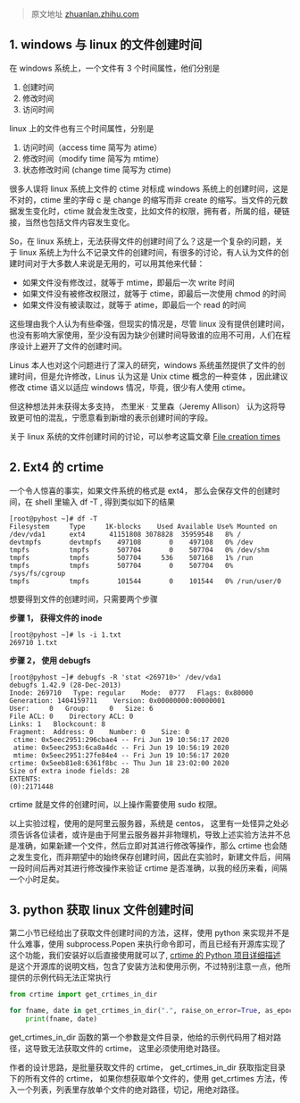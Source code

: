 > 原文地址 [zhuanlan.zhihu.com](https://zhuanlan.zhihu.com/p/150235061)

**1. windows 与 linux 的文件创建时间**
------------------------------

在 windows 系统上，一个文件有 3 个时间属性，他们分别是

1.  创建时间
2.  修改时间
3.  访问时间

linux 上的文件也有三个时间属性，分别是

1.  访问时间（access time 简写为 atime）
2.  修改时间（modify time 简写为 mtime）
3.  状态修改时间 (change time 简写为 ctime)

很多人误将 linux 系统上文件的 ctime 对标成 windows 系统上的创建时间，这是不对的，ctime 里的字母 c 是 change 的缩写而非 create 的缩写。当文件的元数据发生变化时，ctime 就会发生改变，比如文件的权限，拥有者，所属的组，硬链接，当然也包括文件内容发生变化。

So，在 linux 系统上，无法获得文件的创建时间了么？这是一个复杂的问题，关于 linux 系统上为什么不记录文件的创建时间，有很多的讨论，有人认为文件的创建时间对于大多数人来说是无用的，可以用其他来代替：

*   如果文件没有修改过，就等于 mtime，即最后一次 write 时间
*   如果文件没有被修改权限过，就等于 ctime，即最后一次使用 chmod 的时间
*   如果文件没有被读取过，就等于 atime，即最后一个 read 的时间

这些理由我个人认为有些牵强，但现实的情况是，尽管 linux 没有提供创建时间，也没有影响大家使用，至少没有因为缺少创建时间导致谁的应用不可用，人们在程序设计上避开了文件的创建时间。

Linus 本人也对这个问题进行了深入的研究，windows 系统虽然提供了文件的创建时间，但是允许修改，Linus 认为这是 Unix ctime 概念的一种变体 ，因此建议修改 ctime 语义以适应 windows 情况，毕竟，很少有人使用 ctime。

但这种想法并未获得太多支持， 杰里米 · 艾里森（Jeremy Allison） 认为这将导致更可怕的混乱，宁愿意看到新增的表示创建时间的字段。

关于 linux 系统的文件创建时间的讨论，可以参考这篇文章 [File creation times](https://zhuanlan.zhihu.com/p/150235061/%20https://lwn.net/Articles/397442/%20)

**2. Ext4 的 crtime**
--------------------

一个令人惊喜的事实，如果文件系统的格式是 ext4， 那么会保存文件的创建时间，在 shell 里输入 df -T , 得到类似如下的结果

```
[root@pyhost ~]# df -T
Filesystem     Type     1K-blocks    Used Available Use% Mounted on
/dev/vda1      ext4      41151808 3078828  35959548   8% /
devtmpfs       devtmpfs    497108       0    497108   0% /dev
tmpfs          tmpfs       507704       0    507704   0% /dev/shm
tmpfs          tmpfs       507704     536    507168   1% /run
tmpfs          tmpfs       507704       0    507704   0% /sys/fs/cgroup
tmpfs          tmpfs       101544       0    101544   0% /run/user/0
```

想要得到文件的创建时间，只需要两个步骤

**步骤 1， 获得文件的 inode**

```
[root@pyhost ~]# ls -i 1.txt 
269710 1.txt
```

**步骤 2， 使用 debugfs**

```
[root@pyhost ~]# debugfs -R 'stat <269710>' /dev/vda1
debugfs 1.42.9 (28-Dec-2013)
Inode: 269710   Type: regular    Mode:  0777   Flags: 0x80000
Generation: 1404159711    Version: 0x00000000:00000001
User:     0   Group:     0   Size: 6
File ACL: 0    Directory ACL: 0
Links: 1   Blockcount: 8
Fragment:  Address: 0    Number: 0    Size: 0
 ctime: 0x5eec2951:296cbae4 -- Fri Jun 19 10:56:17 2020
 atime: 0x5eec2953:6ca8a4dc -- Fri Jun 19 10:56:19 2020
 mtime: 0x5eec2951:27fe84e4 -- Fri Jun 19 10:56:17 2020
crtime: 0x5eeb81e8:6361f8bc -- Thu Jun 18 23:02:00 2020
Size of extra inode fields: 28
EXTENTS:
(0):2171448
```

crtime 就是文件的创建时间，以上操作需要使用 sudo 权限。

以上实验过程，使用的是阿里云服务器，系统是 centos， 这里有一处怪异之处必须告诉各位读者，或许是由于阿里云服务器并非物理机，导致上述实验方法并不总是准确，如果新建一个文件，然后立即对其进行修改等操作，那么 crtime 也会随之发生变化，而非期望中的始终保存创建时间，因此在实验时，新建文件后，间隔一段时间后再对其进行修改操作来验证 crtime 是否准确，以我的经历来看，间隔一个小时足矣。

**3. python 获取 linux 文件创建时间**
-----------------------------

第二小节已经给出了获取文件创建时间的方法，这样，使用 python 来实现并不是什么难事，使用 subprocess.Popen 来执行命令即可，而且已经有开源库实现了这个功能，我们安装好以后直接使用就可以了, [crtime 的 Python 项目详细描述](https://zhuanlan.zhihu.com/p/150235061/%20https://www.cnpython.com/pypi/crtime%20) 是这个开源库的说明文档，包含了安装方法和使用示例，不过特别注意一点，他所提供的示例代码无法正常执行

```python
from crtime import get_crtimes_in_dir

for fname, date in get_crtimes_in_dir(".", raise_on_error=True, as_epoch=False):
    print(fname, date)
```

get_crtimes_in_dir 函数的第一个参数是文件目录，他给的示例代码用了相对路径，这导致无法获取文件的 crtime， 这里必须使用绝对路径。

作者的设计思路，是批量获取文件的 crtime， get_crtimes_in_dir 获取指定目录下的所有文件的 crtime， 如果你想获取单个文件的，使用 get_crtimes 方法，传入一个列表，列表里存放单个文件的绝对路径，切记，用绝对路径。